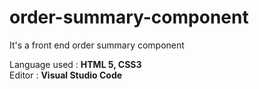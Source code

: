 # order-summary-component

It's a front end order summary component

Language used : <strong>HTML 5, CSS3 </strong>
<br>
Editor : <strong>Visual Studio Code</strong>
